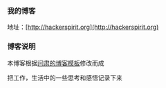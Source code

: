### 我的博客

地址：[http://hackerspirit.org](http://hackerspirit.org)

### 博客说明

本博客根据[闫肃的博客模板](https://github.com/suyan/suyan.github.io)修改而成

把工作，生活中的一些思考和感悟记录下来